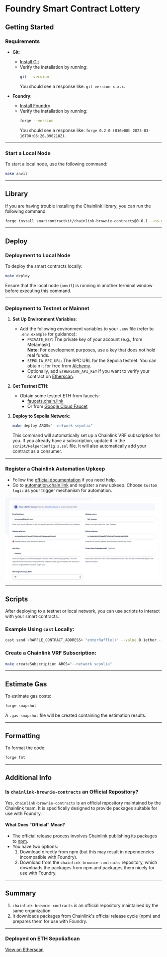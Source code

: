 # Foundry Smart Contract Lottery

## Getting Started

### Requirements
- **Git**:
  - [Install Git](https://git-scm.com/book/en/v2/Getting-Started-Installing-Git)
  - Verify the installation by running:  
    ```bash
    git --version
    ```
    You should see a response like: `git version x.x.x`.

- **Foundry**:
  - [Install Foundry](https://getfoundry.sh/)
  - Verify the installation by running:  
    ```bash
    forge --version
    ```
    You should see a response like: `forge 0.2.0 (816e00b 2023-03-16T00:05:26.396218Z)`.

---

### Start a Local Node
To start a local node, use the following command:
```bash
make anvil
```

---

## Library
If you are having trouble installing the Chainlink library, you can run the following command:
```bash
forge install smartcontractkit/chainlink-brownie-contracts@0.6.1 --no-commit
```

---

## Deploy
### Deployment to Local Node
To deploy the smart contracts locally:
```bash
make deploy
```
Ensure that the local node (`anvil`) is running in another terminal window before executing this command.

---

### Deployment to Testnet or Mainnet
1. **Set Up Environment Variables**:
   - Add the following environment variables to your `.env` file (refer to `.env.example` for guidance):
     - `PRIVATE_KEY`: The private key of your account (e.g., from Metamask).  
       **Note**: For development purposes, use a key that does not hold real funds.
     - `SEPOLIA_RPC_URL`: The RPC URL for the Sepolia testnet. You can obtain it for free from [Alchemy](https://alchemy.com/).
     - Optionally, add `ETHERSCAN_API_KEY` if you want to verify your contract on [Etherscan](https://docs.etherscan.io/getting-started/viewing-api-usage-statistics).

2. **Get Testnet ETH**:
   - Obtain some testnet ETH from faucets:
     - [faucets.chain.link](https://faucets.chain.link/)
     - Or from [Google Cloud Faucet](https://cloud.google.com/application/web3/faucet/ethereum/sepolia)

3. **Deploy to Sepolia Network**:
   ```bash
   make deploy ARGS="--network sepolia"
   ```

   This command will automatically set up a Chainlink VRF subscription for you. If you already have a subscription, update it in the `script/HelperConfig.s.sol` file. It will also automatically add your contract as a consumer.

---

### Register a Chainlink Automation Upkeep
- Follow the [official documentation](https://docs.chain.link/chainlink-automation/compatible-contracts) if you need help.
- Go to [automation.chain.link](https://automation.chain.link/new) and register a new upkeep. Choose `Custom logic` as your trigger mechanism for automation.

![Automation](./img/automation.png)

---

## Scripts
After deploying to a testnet or local network, you can use scripts to interact with your smart contracts.

### Example Using `cast` Locally:
```bash
cast send <RAFFLE_CONTRACT_ADDRESS> "enterRaffle()" --value 0.1ether --private-key <PRIVATE_KEY> --rpc-url $SEPOLIA_RPC_URL
```

### Create a Chainlink VRF Subscription:
```bash
make createSubscription ARGS="--network sepolia"
```

---

## Estimate Gas
To estimate gas costs:
```bash
forge snapshot
```
A `.gas-snapshot` file will be created containing the estimation results.

---

## Formatting
To format the code:
```bash
forge fmt
```

---

## Additional Info
### Is `chainlink-brownie-contracts` an Official Repository?
Yes, `chainlink-brownie-contracts` is an official repository maintained by the Chainlink team. It is specifically designed to provide packages suitable for use with Foundry.

#### What Does "Official" Mean?
- The official release process involves Chainlink publishing its packages to [npm](https://www.npmjs.com/package/@chainlink/contracts).
- You have two options:
  1. Download directly from npm (but this may result in dependencies incompatible with Foundry).
  2. Download from the `chainlink-brownie-contracts` repository, which downloads the packages from npm and packages them nicely for use with Foundry.

---

## Summary
1. `chainlink-brownie-contracts` is an official repository maintained by the same organization.
2. It downloads packages from Chainlink's official release cycle (npm) and prepares them for use with Foundry.

---

### Deployed on ETH SepoliaScan
[View on Etherscan](https://sepolia.etherscan.io/address/0xbf9f7b16ece875a4b3a311f2c2033de33e91ad27)


